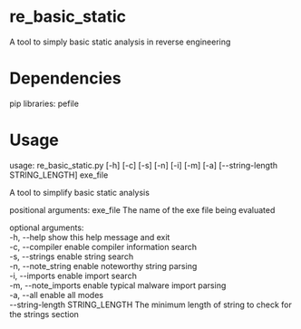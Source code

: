# re_basic_static
A tool to simply basic static analysis in reverse engineering

# Dependencies
pip libraries:
pefile

# Usage
usage: re_basic_static.py [-h] [-c] [-s] [-n] [-i] [-m] [-a]
                          [--string-length STRING_LENGTH]
                          exe_file

A tool to simplify basic static analysis

positional arguments:
  exe_file              The name of the exe file being evaluated

optional arguments: <br>
  -h, --help            show this help message and exit<br>
  -c, --compiler        enable compiler information search<br>
  -s, --strings         enable string search<br>
  -n, --note_string     enable noteworthy string parsing<br>
  -i, --imports         enable import search<br>
  -m, --note_imports    enable typical malware import parsing<br>
  -a, --all             enable all modes<br>
  --string-length STRING_LENGTH
                        The minimum length of string to check for the strings 
                        section

<!--I'll add sections for use and function naming later-->

